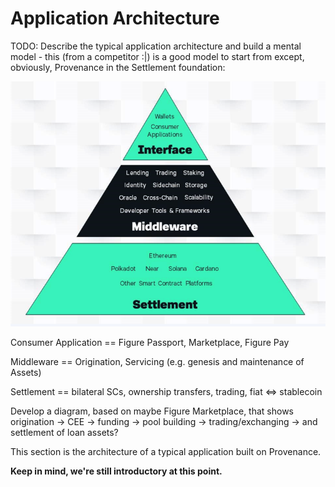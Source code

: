 # Application Architecture

TODO: Describe the typical application architecture and build a mental model - this \(from a competitor :\|\) is a good model to start from except, obviously, Provenance in the Settlement foundation:

![](../.gitbook/assets/image.png)

Consumer Application == Figure Passport, Marketplace, Figure Pay

Middleware == Origination, Servicing \(e.g. genesis and maintenance of Assets\)

Settlement == bilateral SCs, ownership transfers, trading, fiat &lt;=&gt; stablecoin

Develop a diagram, based on maybe Figure Marketplace, that shows origination -&gt; CEE -&gt; funding -&gt; pool building -&gt; trading/exchanging -&gt; and settlement of loan assets?

This section is the architecture of a typical application built on Provenance.

**Keep in mind, we're still introductory at this point.**

